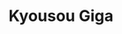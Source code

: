 --- 
title: "Kyousou Giga"
publishdate: "2019-6-24T16:48:46+02:00"
src: "https://365manga.net/manga/kyousou-giga"
image: "https://data.365manga.net/images/thumbnails/15947-kyousou-giga.jpg"
description: "It's Kyoto, and yet it is not. A microcosm of peculiar origins, 'Mirror Kyoto'. A small incident causes a young girl, Koto, to wander into this world. She runs into a mysterious monk, gets chased around by a tech-obsessed girl, and heartily enjoys her chaotic and colorful new life, but meanwhile, out of sight, a certain plan is being set into motion… In this mysterious city where spirits and humans…"
---